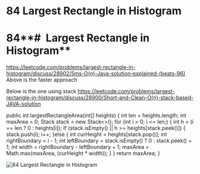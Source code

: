 # 84 Largest Rectangle in Histogram

# 84**#  Largest Rectangle in Histogram**

https://leetcode.com/problems/largest-rectangle-in-histogram/discuss/28902/5ms-O(n)-Java-solution-explained-(beats-96) 
Above is the faster approach

Below is the one using stack
https://leetcode.com/problems/largest-rectangle-in-histogram/discuss/28900/Short-and-Clean-O(n)-stack-based-JAVA-solution 

public int largestRectangleArea(int[] heights) {
        int len = heights.length;
        int maxArea = 0;
        Stack<Integer> stack = new Stack<>();
        for (int i = 0; i <= len;) {
            int h = (i == len ? 0 : heights[i]);
            if (stack.isEmpty() || h >= heights[stack.peek()]) {
                stack.push(i);
                i++;
            }else {
                int curHeight = heights[stack.pop()];
                int rightBoundary = i - 1;
                int leftBoundary = stack.isEmpty() ? 0 : stack.peek() + 1;
                int width = rightBoundary - leftBoundary + 1;
                maxArea = Math.max(maxArea, (curHeight * width));
            }
        }
        return maxArea;
    }
 

![84 Largest Rectangle in Histogram](images/84 Largest%20Rectangle%20in%20Histogram.png)

